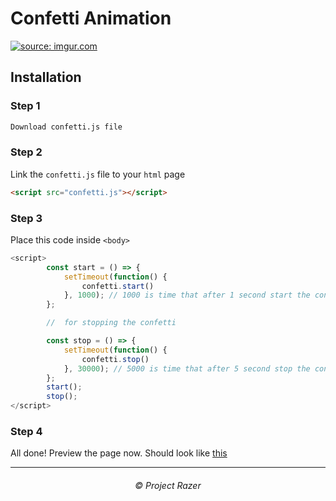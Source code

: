 # Confetti Animation
<a href="https://imgur.com/Fxs9QXU"><img src="https://i.imgur.com/Fxs9QXU.png" title="source: imgur.com" /></a>

## Installation
### Step 1
```sh
Download confetti.js file
```

### Step 2
Link the `confetti.js` file to your `html` page
```html
<script src="confetti.js"></script>
```

### Step 3
Place this code inside `<body>`
```js
<script>
        const start = () => {
            setTimeout(function() {
                confetti.start()
            }, 1000); // 1000 is time that after 1 second start the confetti ( 1000 = 1 sec)
        };

        //  for stopping the confetti 

        const stop = () => {
            setTimeout(function() {
                confetti.stop()
            }, 30000); // 5000 is time that after 5 second stop the confetti ( 5000 = 5 sec)
        };
        start();
        stop();
</script>
```

### Step 4
All done! Preview the page now.
Should look like [this](https://confetti-preview.netlify.app)

<hr>

<h6 align="center">©️ Project Razer</h6>
